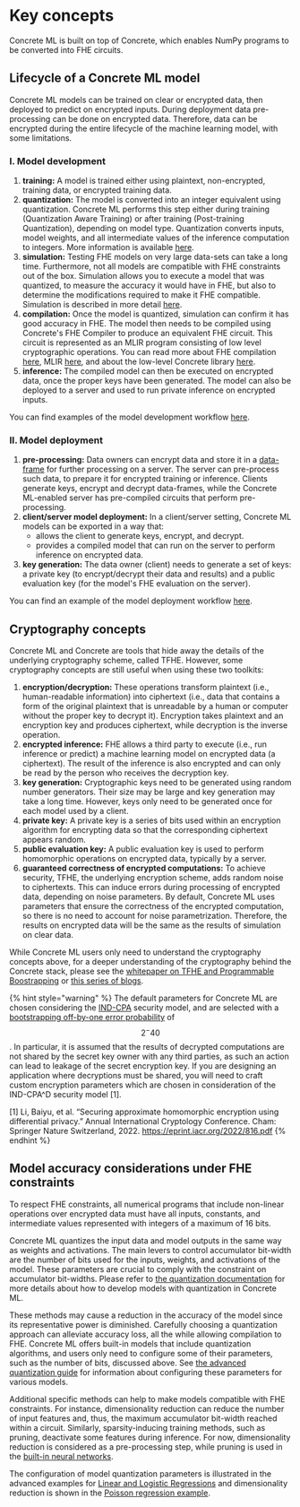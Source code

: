 # Key concepts

Concrete ML is built on top of Concrete, which enables NumPy programs to be converted into FHE circuits.

## Lifecycle of a Concrete ML model

Concrete ML models can be trained on clear or encrypted data, then deployed to predict on encrypted inputs. During deployment
data pre-processing can be done on encrypted data. Therefore, data can be encrypted during the entire lifecycle of the machine
learning model, with some limitations.

### I. Model development

1. **training:** A model is trained either using plaintext, non-encrypted, training data, or encrypted training data.
1. **quantization:** The model is converted into an integer equivalent using quantization. Concrete ML performs this step either during training (Quantization Aware Training) or after training (Post-training Quantization), depending on model type. Quantization converts inputs, model weights, and all intermediate values of the inference computation to integers. More information is available [here](../explanations/quantization.md).
1. **simulation:** Testing FHE models on very large data-sets can take a long time. Furthermore, not all models are compatible with FHE constraints out of the box. Simulation allows you to execute a model that was quantized, to measure the accuracy it would have in FHE, but also to determine the modifications required to make it FHE compatible. Simulation is described in more detail [here](../explanations/compilation.md#fhe-simulation).
1. **compilation:** Once the model is quantized, simulation can confirm it has good accuracy in FHE. The model then needs to be compiled using Concrete's FHE Compiler to produce an equivalent FHE circuit. This circuit is represented as an MLIR program consisting of low level cryptographic operations. You can read more about FHE compilation [here](../explanations/compilation.md), MLIR [here](https://mlir.llvm.org/), and about the low-level Concrete library [here](https://github.com/zama-ai/concrete).
1. **inference:** The compiled model can then be executed on encrypted data, once the proper keys have been generated. The model can also be deployed to a server and used to run private inference on encrypted inputs.

You can find examples of the model development workflow [here](../tutorials/ml_examples.md).

### II. Model deployment

1. **pre-processing:** Data owners can encrypt data and store it in a [data-frame](../built-in-models/encrypted_dataframe.md) for
   further processing on a server. The server can pre-process such data, to prepare it for encrypted training or inference. Clients
   generate keys, encrypt and decrypt data-frames, while the Concrete ML-enabled server has pre-compiled circuits
   that perform pre-processing.
1. **client/server model deployment:** In a client/server setting, Concrete ML models can be exported in a way that:
   - allows the client to generate keys, encrypt, and decrypt.
   - provides a compiled model that can run on the server to perform inference on encrypted data.
1. **key generation:** The data owner (client) needs to generate a set of keys: a private key (to encrypt/decrypt their data and results) and a public evaluation key (for the model's FHE evaluation on the server).

You can find an example of the model deployment workflow [here](../advanced_examples/ClientServer.ipynb).

## Cryptography concepts

Concrete ML and Concrete are tools that hide away the details of the underlying cryptography scheme, called TFHE. However, some cryptography concepts are still useful when using these two toolkits:

1. **encryption/decryption:** These operations transform plaintext (i.e., human-readable information) into ciphertext (i.e., data that contains a form of the original plaintext that is unreadable by a human or computer without the proper key to decrypt it). Encryption takes plaintext and an encryption key and produces ciphertext, while decryption is the inverse operation.
1. **encrypted inference:** FHE allows a third party to execute (i.e., run inference or predict) a machine learning model on encrypted data (a ciphertext). The result of the inference is also encrypted and can only be read by the person who receives the decryption key.
1. **key generation:** Cryptographic keys need to be generated using random number generators. Their size may be large and key generation may take a long time. However, keys only need to be generated once for each model used by a client.
1. **private key:** A private key is a series of bits used within an encryption algorithm for encrypting data so that the corresponding ciphertext appears random.
1. **public evaluation key:** A public evaluation key is used to perform homomorphic operations on encrypted data, typically by a server.
1. **guaranteed correctness of encrypted computations:** To achieve security, TFHE, the underlying encryption scheme, adds random noise to ciphertexts. This can induce errors during processing of encrypted data, depending on noise parameters. By default, Concrete ML uses parameters that ensure the correctness of the encrypted computation, so there is no need to account for noise parametrization. Therefore, the results on encrypted data will be the same as the results of simulation on clear data.

While Concrete ML users only need to understand the cryptography concepts above, for a deeper understanding of the cryptography behind the Concrete stack, please see the [whitepaper on TFHE and Programmable Boostrapping](https://whitepaper.zama.ai/) or [this series of blogs](https://www.zama.ai/post/tfhe-deep-dive-part-1).

{% hint style="warning" %}
The default parameters for Concrete ML are chosen considering the [IND-CPA](https://en.wikipedia.org/wiki/Ciphertext_indistinguishability) security model, and are selected with a [bootstrapping off-by-one error probability](../explanations/advanced_features.md#tolerance-to-off-by-one-error-for-an-individual-tlu) of $$2^-40$$. In particular, it is assumed that the results of decrypted computations are not shared by the secret key owner with any third parties, as such an action can lead to leakage of the secret encryption key. If you are designing an application where decryptions must be shared, you will need to craft custom encryption parameters which are chosen in consideration of the IND-CPA^D security model \[1\].

\[1\] Li, Baiyu, et al. “Securing approximate homomorphic encryption using differential privacy.” Annual International Cryptology Conference. Cham: Springer Nature Switzerland, 2022. https://eprint.iacr.org/2022/816.pdf
{% endhint %}

## Model accuracy considerations under FHE constraints

To respect FHE constraints, all numerical programs that include non-linear operations over encrypted data must have all inputs, constants, and intermediate values represented with integers of a maximum of 16 bits.

Concrete ML quantizes the input data and model outputs in the same way as weights and activations. The main levers to control accumulator bit-width are the number of bits used for the inputs, weights, and activations of the model. These parameters are crucial to comply with the constraint on accumulator bit-widths. Please refer to [the quantization documentation](../explanations/quantization.md) for more details about how to develop models with quantization in Concrete ML.

These methods may cause a reduction in the accuracy of the model since its representative power is diminished. Carefully choosing a quantization approach can alleviate accuracy loss, all the while allowing compilation to FHE. Concrete ML offers built-in models that include quantization algorithms, and users only need to configure some of their parameters, such as the number of bits, discussed above. See [the advanced quantization guide](../explanations/quantization.md#configuring-model-quantization-parameters) for information about configuring these parameters for various models.

Additional specific methods can help to make models compatible with FHE constraints. For instance, dimensionality reduction can reduce the number of input features and, thus, the maximum accumulator bit-width reached within a circuit. Similarly, sparsity-inducing training methods, such as pruning, deactivate some features during inference. For now, dimensionality reduction is considered as a pre-processing step, while pruning is used in the [built-in neural networks](../built-in-models/neural-networks.md).

The configuration of model quantization parameters is illustrated in the advanced examples for [Linear and Logistic Regressions](../tutorials/ml_examples.md) and dimensionality reduction is shown in the [Poisson regression example](../advanced_examples/PoissonRegression.ipynb).
